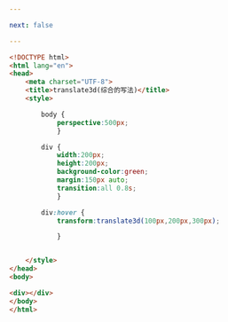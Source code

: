 ```yaml
---

next: false

---
```




<BlogInfo id="120" title="90.translated" author="白日梦想猿" pv=0 read_times=0 pre_cost_time="0分25秒" category="css学习" tag_list="['css学习']" create_time="2020.07.30 15:28:59" update_time="2020.07.30 15:32:09" />

```html
<!DOCTYPE html>
<html lang="en">
<head>
    <meta charset="UTF-8">
    <title>translate3d(综合的写法)</title>
    <style>

        body {
            perspective:500px;
            }

        div {
            width:200px;
            height:200px;
            background-color:green;
            margin:150px auto;
            transition:all 0.8s;
            }

        div:hover {
            transform:translate3d(100px,200px,300px);

            }


    </style>
</head>
<body>

<div></div>
</body>
</html>
```



<ActionBox />
